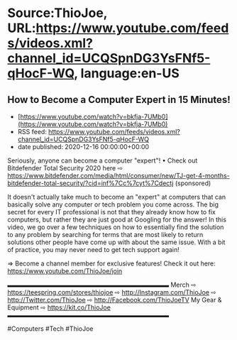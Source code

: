 # Source:ThioJoe, URL:https://www.youtube.com/feeds/videos.xml?channel_id=UCQSpnDG3YsFNf5-qHocF-WQ, language:en-US

## How to Become a Computer Expert in 15 Minutes!
 - [https://www.youtube.com/watch?v=bkfja-7UMb0](https://www.youtube.com/watch?v=bkfja-7UMb0)
 - RSS feed: https://www.youtube.com/feeds/videos.xml?channel_id=UCQSpnDG3YsFNf5-qHocF-WQ
 - date published: 2020-12-16 00:00:00+00:00

Seriously, anyone can become a computer "expert"!
• Check out Bitdefender Total Security 2020 here  ⇨ https://www.bitdefender.com/media/html/consumer/new/TJ-get-4-months-bitdefender-total-security/?cid=inf%7Cc%7cyt%7Cdectj  (sponsored)

It doesn't actually take much to become an "expert" at computers that can basically solve any computer or tech problem you come across. The big secret for every IT professional is not that they already know how to fix computers, but rather they are just good at Googling for the answer! In this video, we go over a few techniques on how to essentially find the solution to any problem by searching for terms that are most likely to return solutions other people have come up with about the same issue. With a bit of practice, you may never need to get tech support again!

⇒ Become a channel member for exclusive features! Check it out here: https://www.youtube.com/ThioJoe/join

▬▬▬▬▬▬▬▬▬▬▬▬▬▬▬▬▬▬▬▬▬▬▬▬▬▬
Merch ⇨ https://teespring.com/stores/thiojoe
⇨ http://Instagram.com/ThioJoe
⇨ http://Twitter.com/ThioJoe
⇨ http://Facebook.com/ThioJoeTV
My Gear & Equipment ⇨ https://kit.co/ThioJoe
▬▬▬▬▬▬▬▬▬▬▬▬▬▬▬▬▬▬▬▬▬▬▬▬▬▬

#Computers #Tech #ThioJoe

